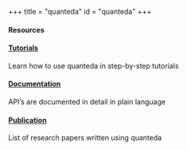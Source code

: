 +++
title = "quanteda"
id = "quanteda"
+++

#### Resources

<div class="row">
  <div class="span4">
    <div class="well">
      <div class="centered e_bounce">
        <i class="icon-bg-light icon-circled fa fa-graduation-cap icon-3x active"></i>
        <a href="http://tutorials.quanteda.io/">
        <h4>Tutorials</h4>
        </a>
        <p>Learn how to use quanteda in step-by-step tutorials</p>
      </div>
    </div>
  </div>
  <div class="span4">
    <div class="well">
      <div class="centered e_bounce">
        <i class="icon-bg-light icon-circled fa fa-book icon-3x active"></i>
        <a href="http://docs.quanteda.io/">
        <h4>Documentation</h4>
        </a>
        <p>API’s are documented in detail in plain language</p>
      </div>
    </div>
  </div>
  <div class="span4">
    <div class="well">
      <div class="centered e_bounce">
        <i class="icon-bg-light icon-circled fa fa-file-alt icon-3x active"></i>
        <a href="https://scholar.google.com/scholar?oi=bibs&hl=en&cites=4124149528480169545,5426967797859565261,10275772072778885251,5689866426931637102&as_sdt=5">
        <h4>Publication</h4>
        </a>
        <p>List of research papers written using quanteda</p>
      </div>
    </div>
  </div>
</div>

